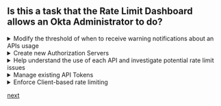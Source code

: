 ## Is this a task that the Rate Limit Dashboard allows an Okta Administrator to do?

<details>
  <summary>Modify the threshold of when to receive warning notifications about an APIs usage</summary>
<p>
  Yes
</p>
</details>

<details>
  <summary>Create new Authorization Servers</summary>
<p>
  No
</p>
</details>

<details>
  <summary>Help understand the use of each API and investigate potential rate limit issues</summary>
<p>
  Yes
</p>
</details>

<details>
  <summary>Manage existing API Tokens</summary>
<p>
  No
</p>
</details>

<details>
  <summary>Enforce Client-based rate limiting</summary>
<p>
  Yes
</p>
</details>


[next](25.md)
